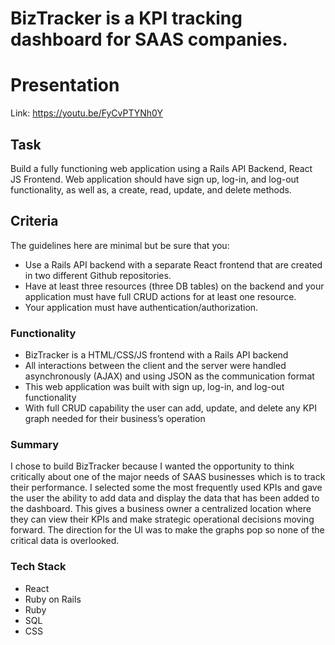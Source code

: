 # BizTracker is a KPI tracking dashboard for SAAS companies.

# Presentation
Link: https://youtu.be/FyCvPTYNh0Y

## Task

Build a fully functioning  web application using a Rails API Backend, React JS Frontend. Web application should have sign up, log-in, and log-out functionality, as well as, a create, read, update, and delete methods.  

## Criteria 

The guidelines here are minimal but be sure that you:

- Use a Rails API backend with a separate React frontend that are created in two different Github repositories.
- Have at least three resources (three DB tables) on the backend and your application must have full CRUD actions for at least one resource.
- Your application must have authentication/authorization.

### Functionality

- BizTracker is a HTML/CSS/JS frontend with a Rails API backend
- All interactions between the client and the server were handled asynchronously (AJAX) and using JSON as
  the communication format
- This web application was built with sign up, log-in, and log-out functionality
- With full CRUD capability the user can add, update, and delete any KPI graph needed for their business’s
  operation

### Summary 

I chose to build BizTracker because I wanted the opportunity to think critically about one of the major needs of SAAS businesses which is to track their performance. I selected some the most frequently used KPIs and gave the user the ability to add data and display the data that has been added to the dashboard.  This gives a business owner a centralized location where they can view their KPIs and make strategic operational decisions moving forward. The direction for the UI was to make the graphs pop so none of the critical data is overlooked. 


### Tech Stack 
- React
- Ruby on Rails 
- Ruby
- SQL
- CSS

